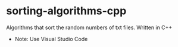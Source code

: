 # sorting-algorithms-cpp
 Algorithms that sort the random numbers of txt files. Written in C++

- Note: Use Visual Studio Code
